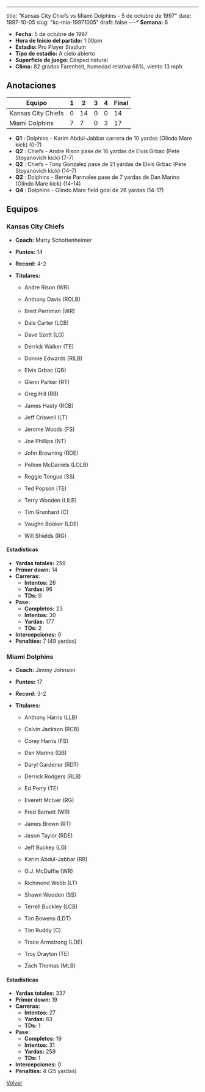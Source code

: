 ---
title: "Kansas City Chiefs vs Miami Dolphins - 5 de octubre de 1997"
date: 1997-10-05
slug: "kc-mia-19971005"
draft: false
---* **Semana:** 6
* **Fecha:** 5 de octubre de 1997
* **Hora de Inicio del partido:** 1:00pm
* **Estadio:** Pro Player Stadium
* **Tipo de estadio:** A cielo abierto
* **Superficie de juego:** Césped natural
* **Clima:** 82 grados Farenheit, humedad relativa 66%, viento 13 mph




## Anotaciones
| Equipo | 1 | 2 | 3 | 4 | Final |
|--------|---|---|---|---|-------|
| Kansas City Chiefs  | 0 | 14 | 0 | 0  | 14 |
| Miami Dolphins  | 7 | 7 | 0 | 3  | 17 |
* **Q1** : Dolphins - Karim Abdul-Jabbar carrera de 10 yardas (Olindo Mare kick) (0-7)
* **Q2** : Chiefs - Andre Rison pase de 16 yardas de Elvis Grbac (Pete Stoyanovich kick) (7-7)
* **Q2** : Chiefs - Tony Gonzalez pase de 21 yardas de Elvis Grbac (Pete Stoyanovich kick) (14-7)
* **Q2** : Dolphins - Bernie Parmalee pase de 7 yardas de Dan Marino (Olindo Mare kick) (14-14)
* **Q4** : Dolphins - Olindo Mare field goal de 26 yardas (14-17)


## Equipos


### Kansas City Chiefs
* **Coach:** Marty Schottenheimer
* **Puntos:** 14
* **Record:** 4-2
* **Titulares:** 

  * Andre Rison (WR) 

  * Anthony Davis (ROLB) 

  * Brett Perriman (WR) 

  * Dale Carter (LCB) 

  * Dave Szott (LG) 

  * Derrick Walker (TE) 

  * Donnie Edwards (RILB) 

  * Elvis Grbac (QB) 

  * Glenn Parker (RT) 

  * Greg Hill (RB) 

  * James Hasty (RCB) 

  * Jeff Criswell (LT) 

  * Jerome Woods (FS) 

  * Joe Phillips (NT) 

  * John Browning (RDE) 

  * Pellom McDaniels (LOLB) 

  * Reggie Tongue (SS) 

  * Ted Popson (TE) 

  * Terry Wooden (LILB) 

  * Tim Grunhard (C) 

  * Vaughn Booker (LDE) 

  * Will Shields (RG) 

#### Estadísticas
* **Yardas totales:** 259
* **Primer down:** 14
* **Carreras:**
  * **Intentos:** 26
  * **Yardas:** 96
  * **TDs:** 0
* **Pase:**
  * **Completos:** 23
  * **Intentos:** 30
  * **Yardas:** 177
  * **TDs:** 2
* **Intercepciones:** 0
* **Penalties:** 7 (49 yardas)

### Miami Dolphins
* **Coach:** Jimmy Johnson
* **Puntos:** 17
* **Record:** 3-2
* **Titulares:** 

  * Anthony Harris (LLB) 

  * Calvin Jackson (RCB) 

  * Corey Harris (FS) 

  * Dan Marino (QB) 

  * Daryl Gardener (RDT) 

  * Derrick Rodgers (RLB) 

  * Ed Perry (TE) 

  * Everett McIver (RG) 

  * Fred Barnett (WR) 

  * James Brown (RT) 

  * Jason Taylor (RDE) 

  * Jeff Buckey (LG) 

  * Karim Abdul-Jabbar (RB) 

  * O.J. McDuffie (WR) 

  * Richmond Webb (LT) 

  * Shawn Wooden (SS) 

  * Terrell Buckley (LCB) 

  * Tim Bowens (LDT) 

  * Tim Ruddy (C) 

  * Trace Armstrong (LDE) 

  * Troy Drayton (TE) 

  * Zach Thomas (MLB) 

#### Estadísticas
* **Yardas totales:** 337
* **Primer down:** 19
* **Carreras:**
  * **Intentos:** 27
  * **Yardas:** 83
  * **TDs:** 1
* **Pase:**
  * **Completos:** 19
  * **Intentos:** 31
  * **Yardas:** 259
  * **TDs:** 1
* **Intercepciones:** 0
* **Penalties:** 4 (25 yardas)


[Volver](/historia/1997)
